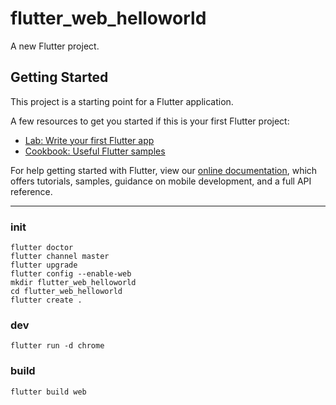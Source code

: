 # flutter_web_helloworld

A new Flutter project.

## Getting Started

This project is a starting point for a Flutter application.

A few resources to get you started if this is your first Flutter project:

- [Lab: Write your first Flutter app](https://flutter.dev/docs/get-started/codelab)
- [Cookbook: Useful Flutter samples](https://flutter.dev/docs/cookbook)

For help getting started with Flutter, view our
[online documentation](https://flutter.dev/docs), which offers tutorials,
samples, guidance on mobile development, and a full API reference.

----

### init

```
flutter doctor
flutter channel master
flutter upgrade
flutter config --enable-web
mkdir flutter_web_helloworld
cd flutter_web_helloworld
flutter create .
```

### dev

```
flutter run -d chrome
```

### build

```
flutter build web
```
